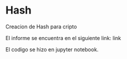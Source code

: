 # Hash
Creacion de Hash para cripto

El informe se encuentra en el siguiente link:
link

El codigo se hizo en jupyter notebook.
